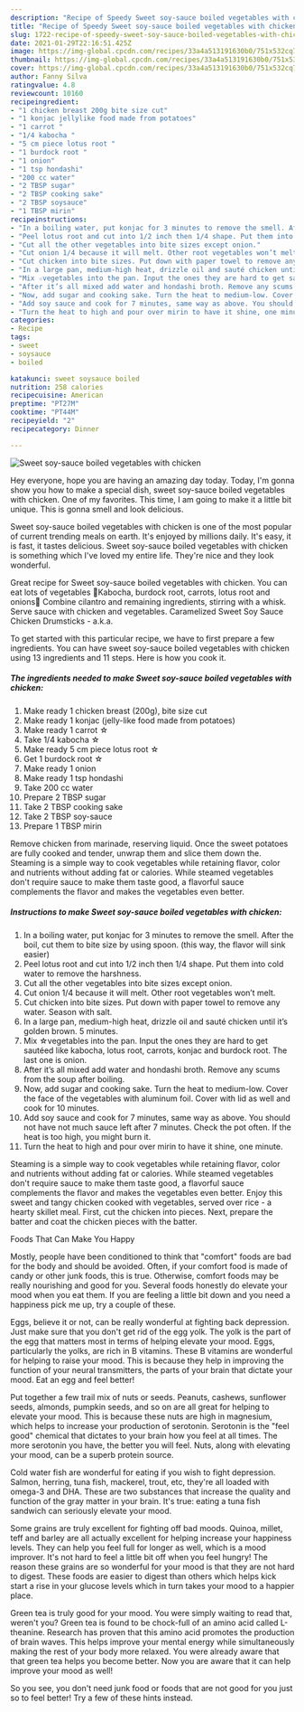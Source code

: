```yaml
---
description: "Recipe of Speedy Sweet soy-sauce boiled vegetables with chicken"
title: "Recipe of Speedy Sweet soy-sauce boiled vegetables with chicken"
slug: 1722-recipe-of-speedy-sweet-soy-sauce-boiled-vegetables-with-chicken
date: 2021-01-29T22:16:51.425Z
image: https://img-global.cpcdn.com/recipes/33a4a513191630b0/751x532cq70/sweet-soy-sauce-boiled-vegetables-with-chicken-recipe-main-photo.jpg
thumbnail: https://img-global.cpcdn.com/recipes/33a4a513191630b0/751x532cq70/sweet-soy-sauce-boiled-vegetables-with-chicken-recipe-main-photo.jpg
cover: https://img-global.cpcdn.com/recipes/33a4a513191630b0/751x532cq70/sweet-soy-sauce-boiled-vegetables-with-chicken-recipe-main-photo.jpg
author: Fanny Silva
ratingvalue: 4.8
reviewcount: 10160
recipeingredient:
- "1 chicken breast 200g bite size cut"
- "1 konjac jellylike food made from potatoes"
- "1 carrot "
- "1/4 kabocha "
- "5 cm piece lotus root "
- "1 burdock root "
- "1 onion"
- "1 tsp hondashi"
- "200 cc water"
- "2 TBSP sugar"
- "2 TBSP cooking sake"
- "2 TBSP soysauce"
- "1 TBSP mirin"
recipeinstructions:
- "In a boiling water, put konjac for 3 minutes to remove the smell. After the boil, cut them to bite size by using spoon. (this way, the flavor will sink easier)"
- "Peel lotus root and cut into 1/2 inch then 1/4 shape. Put them into cold water to remove the harshness."
- "Cut all the other vegetables into bite sizes except onion."
- "Cut onion 1/4 because it will melt. Other root vegetables won’t melt."
- "Cut chicken into bite sizes. Put down with paper towel to remove any water. Season with salt."
- "In a large pan, medium-high heat, drizzle oil and sauté chicken until it’s golden brown. 5 minutes."
- "Mix ☆vegetables into the pan. Input the ones they are hard to get sautéed like kabocha, lotus root, carrots, konjac and burdock root. The last one is onion."
- "After it’s all mixed add water and hondashi broth. Remove any scums from the soup after boiling."
- "Now, add sugar and cooking sake. Turn the heat to medium-low. Cover the face of the vegetables with aluminum foil. Cover with lid as well and cook for 10 minutes."
- "Add soy sauce and cook for 7 minutes, same way as above. You should not have not much sauce left after 7 minutes. Check the pot often. If the heat is too high, you might burn it."
- "Turn the heat to high and pour over mirin to have it shine, one minute."
categories:
- Recipe
tags:
- sweet
- soysauce
- boiled

katakunci: sweet soysauce boiled 
nutrition: 258 calories
recipecuisine: American
preptime: "PT27M"
cooktime: "PT44M"
recipeyield: "2"
recipecategory: Dinner

---
```



![Sweet soy-sauce boiled vegetables with chicken](https://img-global.cpcdn.com/recipes/33a4a513191630b0/751x532cq70/sweet-soy-sauce-boiled-vegetables-with-chicken-recipe-main-photo.jpg)

Hey everyone, hope you are having an amazing day today. Today, I'm gonna show you how to make a special dish, sweet soy-sauce boiled vegetables with chicken. One of my favorites. This time, I am going to make it a little bit unique. This is gonna smell and look delicious.

Sweet soy-sauce boiled vegetables with chicken is one of the most popular of current trending meals on earth. It's enjoyed by millions daily. It's easy, it is fast, it tastes delicious. Sweet soy-sauce boiled vegetables with chicken is something which I've loved my entire life. They're nice and they look wonderful.

Great recipe for Sweet soy-sauce boiled vegetables with chicken. You can eat lots of vegetables 👏Kabocha, burdock root, carrots, lotus root and onions🤩 Combine cilantro and remaining ingredients, stirring with a whisk. Serve sauce with chicken and vegetables. Caramelized Sweet Soy Sauce Chicken Drumsticks - a.k.a.


To get started with this particular recipe, we have to first prepare a few ingredients. You can have sweet soy-sauce boiled vegetables with chicken using 13 ingredients and 11 steps. Here is how you cook it.

<!--inarticleads1-->

##### The ingredients needed to make Sweet soy-sauce boiled vegetables with chicken:

1. Make ready 1 chicken breast (200g), bite size cut
1. Make ready 1 konjac (jelly-like food made from potatoes)
1. Make ready 1 carrot ☆
1. Take 1/4 kabocha ☆
1. Make ready 5 cm piece lotus root ☆
1. Get 1 burdock root ☆
1. Make ready 1 onion
1. Make ready 1 tsp hondashi
1. Take 200 cc water
1. Prepare 2 TBSP sugar
1. Take 2 TBSP cooking sake
1. Take 2 TBSP soy-sauce
1. Prepare 1 TBSP mirin


Remove chicken from marinade, reserving liquid. Once the sweet potatoes are fully cooked and tender, unwrap them and slice them down the. Steaming is a simple way to cook vegetables while retaining flavor, color and nutrients without adding fat or calories. While steamed vegetables don&#39;t require sauce to make them taste good, a flavorful sauce complements the flavor and makes the vegetables even better. 

<!--inarticleads2-->

##### Instructions to make Sweet soy-sauce boiled vegetables with chicken:

1. In a boiling water, put konjac for 3 minutes to remove the smell. After the boil, cut them to bite size by using spoon. (this way, the flavor will sink easier)
1. Peel lotus root and cut into 1/2 inch then 1/4 shape. Put them into cold water to remove the harshness.
1. Cut all the other vegetables into bite sizes except onion.
1. Cut onion 1/4 because it will melt. Other root vegetables won’t melt.
1. Cut chicken into bite sizes. Put down with paper towel to remove any water. Season with salt.
1. In a large pan, medium-high heat, drizzle oil and sauté chicken until it’s golden brown. 5 minutes.
1. Mix ☆vegetables into the pan. Input the ones they are hard to get sautéed like kabocha, lotus root, carrots, konjac and burdock root. The last one is onion.
1. After it’s all mixed add water and hondashi broth. Remove any scums from the soup after boiling.
1. Now, add sugar and cooking sake. Turn the heat to medium-low. Cover the face of the vegetables with aluminum foil. Cover with lid as well and cook for 10 minutes.
1. Add soy sauce and cook for 7 minutes, same way as above. You should not have not much sauce left after 7 minutes. Check the pot often. If the heat is too high, you might burn it.
1. Turn the heat to high and pour over mirin to have it shine, one minute.


Steaming is a simple way to cook vegetables while retaining flavor, color and nutrients without adding fat or calories. While steamed vegetables don&#39;t require sauce to make them taste good, a flavorful sauce complements the flavor and makes the vegetables even better. Enjoy this sweet and tangy chicken cooked with vegetables, served over rice - a hearty skillet meal. First, cut the chicken into pieces. Next, prepare the batter and coat the chicken pieces with the batter. 

Foods That Can Make You Happy


Mostly, people have been conditioned to think that "comfort" foods are bad for the body and should be avoided. Often, if your comfort food is made of candy or other junk foods, this is true. Otherwise, comfort foods may be really nourishing and good for you. Several foods honestly do elevate your mood when you eat them. If you are feeling a little bit down and you need a happiness pick me up, try a couple of these.

Eggs, believe it or not, can be really wonderful at fighting back depression. Just make sure that you don't get rid of the egg yolk. The yolk is the part of the egg that matters most in terms of helping elevate your mood. Eggs, particularly the yolks, are rich in B vitamins. These B vitamins are wonderful for helping to raise your mood. This is because they help in improving the function of your neural transmitters, the parts of your brain that dictate your mood. Eat an egg and feel better!

Put together a few trail mix of nuts or seeds. Peanuts, cashews, sunflower seeds, almonds, pumpkin seeds, and so on are all great for helping to elevate your mood. This is because these nuts are high in magnesium, which helps to increase your production of serotonin. Serotonin is the "feel good" chemical that dictates to your brain how you feel at all times. The more serotonin you have, the better you will feel. Nuts, along with elevating your mood, can be a superb protein source.

Cold water fish are wonderful for eating if you wish to fight depression. Salmon, herring, tuna fish, mackerel, trout, etc, they're all loaded with omega-3 and DHA. These are two substances that increase the quality and function of the gray matter in your brain. It's true: eating a tuna fish sandwich can seriously elevate your mood. 

Some grains are truly excellent for fighting off bad moods. Quinoa, millet, teff and barley are all actually excellent for helping increase your happiness levels. They can help you feel full for longer as well, which is a mood improver. It's not hard to feel a little bit off when you feel hungry! The reason these grains are so wonderful for your mood is that they are not hard to digest. These foods are easier to digest than others which helps kick start a rise in your glucose levels which in turn takes your mood to a happier place.

Green tea is truly good for your mood. You were simply waiting to read that, weren't you? Green tea is found to be chock-full of an amino acid called L-theanine. Research has proven that this amino acid promotes the production of brain waves. This helps improve your mental energy while simultaneously making the rest of your body more relaxed. You were already aware that that green tea helps you become better. Now you are aware that it can help improve your mood as well!

So you see, you don't need junk food or foods that are not good for you just so to feel better! Try  a few  of  these  hints  instead.

